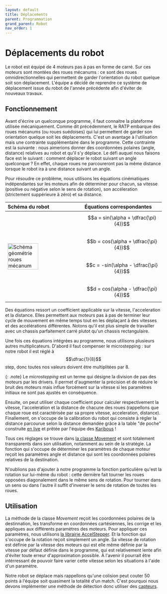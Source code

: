 ```yaml
---
layout: default
title: Déplacements
parent: Programmation
grand_parent: Robot
nav_order: 1
---
```


<!-- Include mathjax for mathematical expressions -->
<script type="text/javascript" async
  src="https://cdnjs.cloudflare.com/ajax/libs/mathjax/2.7.7/MathJax.js?config=TeX-MML-AM_CHTML">
</script>

# Déplacements du robot

Le robot est équipé de 4 moteurs pas à pas en forme de carré. Sur ces moteurs sont montées des roues mécanums : ce sont des roues omnidirectionnelles qui permettent de garder l'orientation du robot quelque soit son déplacement. L'équipe a décidé de reprendre ce système de déplacement issue du robot de l'année précédente afin d'éviter de nouveaux travaux.  

## Fonctionnement

Avant d'écrire un quelconque programme, il faut connaitre la plateforme utilisée mécaniquement. Comme dit précédemment, le RATP embarque des roues mécanums (ou roues suédoises) qui lui permettent de garder son orientation quelque soit les déplacements. C'est un avantage à l'utilisation mais une contrainte supplémentaire dans le programme. Cette contrainte est la suivante : nous aimerions donner des coordonnées polaires (angle, distance) relatives au robot et qu'il s'y déplace. Le défi auquel nous faisons face est le suivant : comment déplacer le robot suivant un angle quelconque ? En effet, chaque roues ne parcoureront pas la même distance lorsque le robot ira à une distance suivant un angle.

Pour résoudre ce problème, nous utilisons les équations cinématiques indépendantes sur les moteurs afin de déterminer pour chacun, sa vitesse (positive ou négative selon le sens de rotation), son accéleration (strictement suppérieure à zéro) et sa distance.

<!-- TODO : solve how to center the image and the equations in the table -->

| Schéma du robot | Équations correspondantes |
|:-------------|:------------------|
<img src="/assets/Robot/Programmation/Deplacements/schema_mecanum.png" title="Schéma géométrie roues mécanum" width="65%" /> | $$a = sin(\alpha + \dfrac{\pi}{4})$$ <br /> $$b = cos(\alpha + \dfrac{\pi}{4})$$ <br /> $$c = -sin(\alpha - \dfrac{\pi}{4})$$ <br /> $$d = cos(\alpha - \dfrac{\pi}{4})$$

Des équations ressort un coefficient applicable sur la vitesse, l'acceleration et la distance. Elles permettent aux moteurs pas à pas de terminer leur cycle de mouvement en même temps tout en les déplaçant à des vitesses et des accélérations différentes. Notons qu'il est plus simple de travailler avec un chassis parfaitement carré plutot qu'un chassis rectangulaire.

Une fois ces équations intégrées au programme, nous utilisons plusieurs autres multiplicateurs. D'abord il faut compenser le microstepping : sur notre robot il est réglé à $$\dfrac{1}{8}$$ step, donc toutes nos valeurs doivent être multiplitées par 8.

{: .note}
Le *microstepping* est un terme qui désigne la division de pas des moteurs par les drivers. Il permet d'augmenter la précision et de réduire le bruit des moteurs mais influe forcément sur la vitesse si les paramètres initiaux ne sont pas ajustés en conséquence.

Ensuite, on peut utiliser chaque coefficient pour calculer respectivement la vitesse, l'acceleration et la distance de chacune des roues (rappellons que chaque roue est caractérisée par sa propre vitesse, acceleration, distance). Finallement, on s'occupe de la calibration du robot qui consiste à régler la distance parcourue selon la distance demandée grâce à la table "de poche" construite [en live](https://www.youtube.com/watch?v=39UY1Vs02no) et prêtée par l'équipe des [Karibous](https://github.com/LesKaribous) !

Tous ces réglages se trouve dans [la classe Movement](https://github.com/Robin864/Projet_CDR-2025/tree/main/lib/Movement) et sont totalement transparents dans son utilisation, notamment au sein de la stratégie. La fonction qui s'occupe de déterminer les paramètres de chaque moteur reçoit les paramètres angle et distance qui sont les coordonnées polaires relatives de la destination.

N'oublions pas d'ajouter à notre programme la fonction particulière qu'est la rotation sur lui-même du robot : cette dernière fait tourner les roues opposées diagonalement dans le même sens de rotation. Pour tourner dans un sens ou dans l'autre il suffit d'inverser le sens de rotation de toutes les roues.

## Utilisation

La méthode de la classe *Movement* reçoit les coordonnées polaires de la destinnation, les transforme en coordonnées cartésiennes, les corrige et les appliques aux différents paramètres des moteurs. Pour appliquer ces paramètres, nous utilisons [la librairie AccelStepper](https://www.airspayce.com/mikem/arduino/AccelStepper/classAccelStepper.html). Et la fonction qui s'occupe de la rotation reçoit simplement un angle. Sa vitesse de rotation est définie par la vitesse des moteurs qui est elle même définie par la vitesse par défaut définie dans le programme, qui est relativement lente afin d'éviter toute erreur d'approximation possible. À l'avenir il pourrait être intérressant de pouvoir faire varier cette vitesse selon les situations à l'aide d'un paramètre.

Notre robot se déplace mais rappellons qu'une colision peut couter 50 points à l'équipe soit quasiment la totalité d'un match. C'est pourquoi nous devons implémenter une méthode de détection donc utiliser des [capteurs](./Capteurs.md).
